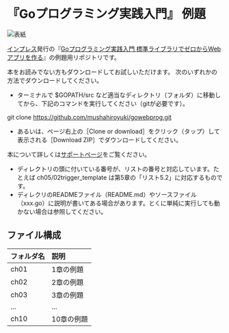 # 『Goプログラミング実践入門』 例題

![表紙](https://www.marlin-arms.com/jpn/arts/books-small/goweb.png)

[インプレス](http://www.impress.co.jp/)発行の『[Goプログラミング実践入門 標準ライブラリでゼロからWebアプリを作る](https://www.marlin-arms.com/support/goweb/)』の例題用リポジトリです。

本をお読みでない方もダウンロードしてお試しいただけます。
次のいずれかの方法でダウンロードしてください。

* ターミナルで $GOPATH/src</tt> など適当なディレクトリ（フォルダ）に移動してから、下記のコマンドを実行してください（gitが必要です）。

 git clone https://github.com/mushahiroyuki/gowebprog.git

* あるいは、ページ右上の［Clone or download］をクリック（タップ）して表示される［Download ZIP］でダウンロードしてください。


本について詳しくは[サポートページ](https://www.marlin-arms.com/support/goweb/)をご覧ください。

* ディレクトリの頭に付いている番号が、リストの番号と対応しています。たとえば ch05/02trigger_template は第5章の「リスト5.2」に対応するものです。
* ディレクリのREADMEファイル（README.md）やソースファイル（xxx.go）に説明が書いてある場合があります。とくに単純に実行しても動かない場合は参照してください。

## ファイル構成

|フォルダ名  |説明         |
|:--        |:--         |
|ch01       |1章の例題    |
|ch02       |2章の例題    |
|ch03       |3章の例題    |
|...        |...         |
|ch10       |10章の例題   |
